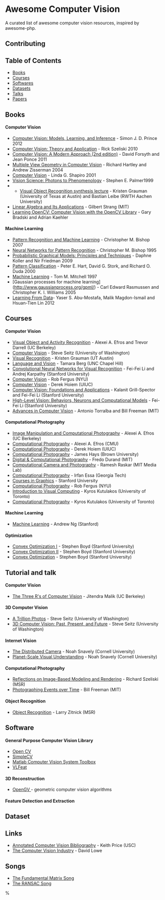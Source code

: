 # Awesome Computer Vision
A curated list of awesome computer vision resources, inspired by awesome-php.

## Contributing

## Table of Contents

 - [Books](#books)
 - [Courses](#courses)
 - [Softwares](#softwares)
 - [Datasets](#datasets)
 - [Talks](#talks)
 - [Papers](#papers)

## Books

#### Computer Vision
* [Computer Vision:  Models, Learning, and Inference](http://www.computervisionmodels.com/) - Simon J. D. Prince 2012
* [Computer Vision: Theory and Application](http://szeliski.org/Book/) - Rick Szeliski 2010
* [Computer Vision: A Modern Approach (2nd edition)](http://www.amazon.com/Computer-Vision-Modern-Approach-2nd/dp/013608592X/ref=dp_ob_title_bk) - David Forsyth and Jean Ponce 2011
* [Multiple View Geometry in Computer Vision](http://www.robots.ox.ac.uk/~vgg/hzbook/) - Richard Hartley and Andrew Zisserman 2004
* [Computer Vision](http://www.amazon.com/Computer-Vision-Linda-G-Shapiro/dp/0130307963) - Linda G. Shapiro 2001
* [Vision Science: Photons to Phenomenology](http://www.amazon.com/Vision-Science-Phenomenology-Stephen-Palmer/dp/0262161834/) - Stephen E. Palmer1999
* * [Visual Object Recognition synthesis lecture](http://www.morganclaypool.com/doi/abs/10.2200/S00332ED1V01Y201103AIM011) - Kristen Grauman (University of Texas at Austin) and Bastian Leibe (RWTH Aachen University)
* [Linear Algebra and Its Applications](http://www.amazon.com/Linear-Algebra-Its-Applications-4th/dp/0030105676/ref=sr_1_4?ie=UTF8&qid=1421433773&sr=8-4&keywords=Linear+Algebra+and+Its+Applications) - Gilbert Strang (MIT)
* [Learning OpenCV: Computer Vision with the OpenCV Library](http://www.amazon.com/Learning-OpenCV-Computer-Vision-Library/dp/0596516134) - Gary Bradski and Adrian Kaehler
#### Machine Learning
* [Pattern Recognition and Machine Learning](http://research.microsoft.com/en-us/um/people/cmbishop/prml/index.htm) - Christopher M. Bishop 2007
* [Neural Networks for Pattern Recognition](http://www.engineering.upm.ro/master-ie/sacpi/mat_did/info068/docum/Neural%20Networks%20for%20Pattern%20Recognition.pdf) - Christopher M. Bishop 1995
* [Probabilistic Graphical Models: Principles and Techniques](http://pgm.stanford.edu/) - Daphne Koller and Nir Friedman 2009
* [Pattern Classification](http://www.amazon.com/Pattern-Classification-2nd-Richard-Duda/dp/0471056693) - Peter E. Hart, David G. Stork, and Richard O. Duda 2000
* [Machine Learning](http://www.amazon.com/Machine-Learning-Tom-M-Mitchell/dp/0070428077/) - Tom M. Mitchell 1997
* [Gaussian processes for machine learning] (http://www.gaussianprocess.org/gpml/) - Carl Edward Rasmussen and Christopher K. I. Williams 2005
* [Learning From Data](https://work.caltech.edu/telecourse.html)- Yaser S. Abu-Mostafa, Malik Magdon-Ismail and Hsuan-Tien Lin 2012

## Courses

#### Computer Vision
 * [Visual Object and Activity Recognition](https://sites.google.com/site/ucbcs29443/) - Alexei A. Efros and Trevor Darrell (UC Berkeley)
 * [Computer Vision](http://courses.cs.washington.edu/courses/cse455/12wi/) - Steve Seitz (University of Washington)
 * [Visual Recognition](http://www.cs.utexas.edu/~cv-fall2012/schedule.html) - Kristen Grauman (UT Austin)
 * [Language and Vision](http://www.tamaraberg.com/teaching/Spring_15/) - Tamara Berg (UNC Chapel Hill)
 * [Convolutional Neural Networks for Visual Recognition](http://vision.stanford.edu/teaching/cs231n/) - Fei-Fei Li and Andrej Karpathy (Stanford University)
 * [Computer Vision](http://cs.nyu.edu/~fergus/teaching/vision/index.html) - Rob Fergus (NYU)
 * [Computer Vision](https://courses.engr.illinois.edu/cs543/sp2015/) - Derek Hoiem (UIUC)
 * [Computer Vision: Foundations and Applications](http://vision.stanford.edu/teaching/cs131_fall1415/index.html) - Kalanit Grill-Spector and Fei-Fei Li (Stanford University)
 * [High-Level Vision: Behaviors, Neurons and Computational Models](http://vision.stanford.edu/teaching/cs431_spring1314/) - Fei-Fei Li (Stanford University)
 * [Advances in Computer Vision](http://6.869.csail.mit.edu/fall14/) - Antonio Torralba and Bill Freeman (MIT)

#### Computational Photography
* [Image Manipulation and Computational Photography](http://inst.eecs.berkeley.edu/~cs194-26/fa14/) - Alexei A. Efros (UC Berkeley)
* [Computational Photography](http://graphics.cs.cmu.edu/courses/15-463/2012_fall/463.html) - Alexei A. Efros (CMU)
* [Computational Photography](https://courses.engr.illinois.edu/cs498dh3/) - Derek Hoiem (UIUC)
* [Computational Photography](http://cs.brown.edu/courses/csci1290/) - James Hays (Brown University)
* [Digital & Computational Photography](http://stellar.mit.edu/S/course/6/sp12/6.815/) - Fredo Durand (MIT)
* [Computational Camera and Photography](http://ocw.mit.edu/courses/media-arts-and-sciences/mas-531-computational-camera-and-photography-fall-2009/) - Ramesh Raskar (MIT Media Lab)
* [Computational Photography](https://www.coursera.org/course/compphoto) - Irfan Essa (Georgia Tech)
* [Courses in Graphics](http://graphics.stanford.edu/courses/) - Stanford University
* [Computational Photography](http://cs.nyu.edu/~fergus/teaching/comp_photo/index.html) - Rob Fergus (NYU)
* [Introduction to Visual Computing](http://www.cs.toronto.edu/~kyros/courses/320/) - Kyros Kutulakos (University of Toronto)
* [Computational Photography](http://www.cs.toronto.edu/~kyros/courses/2530/) - Kyros Kutulakos (University of Toronto)

#### Machine Learning
 * [Machine Learning](https://www.coursera.org/course/ml) - Andrew Ng (Stanford)

#### Optimization
 * [Convex Optimization I](http://stanford.edu/class/ee364a/) - Stephen Boyd (Stanford University)
 * [Convex Optimization II](http://stanford.edu/class/ee364b/) - Stephen Boyd (Stanford University)
 * [Convex Optimization](https://class.stanford.edu/courses/Engineering/CVX101/Winter2014/about) - Stephen Boyd (Stanford University)
 
## Tutorial and talk

#### Computer Vision

 * [The Three R's of Computer Vision](https://www.youtube.com/watch?v=Mqg6eorYRIQ) - Jitendra Malik (UC Berkeley)

#### 3D Computer Vision
 * [A Trillion Photos](https://www.youtube.com/watch?v=6MWEfpKUfRc) - Steve Seitz (University of Washington)
 * [3D Computer Vision: Past, Present, and Future](https://www.youtube.com/watch?v=kyIzMr917Rc) - Steve Seitz (University of Washington)

#### Internet Vision
 * [The Distributed Camera](http://www.technologyreview.com/video/426265/meet-2011-tr35-winner-noah-snavely/) - Noah Snavely (Cornell University)
 * [Planet-Scale Visual Understanding](https://www.youtube.com/watch?v=UHkCa9-Z1Ps) - Noah Snavely (Cornell University)

#### Computational Photography
 * [Reflections on Image-Based Modeling and Rendering](https://www.youtube.com/watch?v=j90_0Ndk7XM) - Richard Szeliski (MSR)
 * [Photographing Events over Time](https://www.youtube.com/watch?v=ZvPaHZZVPRk) - Bill Freeman (MIT)

#### Object Recognition
 * [Object Recognition](http://research.microsoft.com/apps/video/?id=231358) - Larry Zitnick (MSR)


## Software

#### General Purpose Computer Vision Library
* [Open CV](http://opencv.org/) 
* [SimpleCV](http://simplecv.org/)
* [Matlab Computer Vision System Toolbox](http://www.mathworks.com/products/computer-vision/)
* [VLFeat](http://www.vlfeat.org/) 


#### 3D Reconstruction
* [OpenGV ](http://laurentkneip.github.io/opengv/) - geometric computer vision algorithms

#### Feature Detection and Extraction


## Dataset


## Links
* [Annotated Computer Vision Bibliography](http://iris.usc.edu/Vision-Notes/bibliography/contents.html) - Keith Price (USC)
* [The Computer Vision Industry](http://www.cs.ubc.ca/~lowe/vision.html) - David Lowe


## Songs
* [The Fundamental Matrix Song](http://danielwedge.com/fmatrix/)
* [The RANSAC Song](http://danielwedge.com/ransac/)




%
